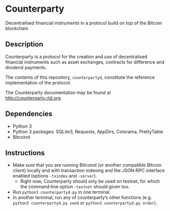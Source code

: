 Counterparty
============
Decentralised financial instruments in a protocol build on top of the Bitcoin blockchain

## Description
Counterparty is a protocol for the creation and use of decentralised financial instruments such as asset exchanges, contracts for difference and dividend payments.

The contents of this repository, `counterpartyd`, constitute the reference implementation of the protocol.

The Counterparty documentation may be found at <http://counterparty.rtd.org>.

## Dependencies
* Python 3
* Python 3 packages: SQLite3, Requests, AppDirs, Colorama, PrettyTable
* Bitcoind

## Instructions
* Make sure that you are running Bitcoind (or another compatible Bitcoin client) locally and with transaction indexing and the JSON‐RPC interface enabled (options `-txindex` and `-server`).
	* Right now, Counterparty should only be used on testnet, for which the command‐line option `-testnet` should given too.
* Run `python3 counterpartyd.py` in one terminal.
* In another terminal, run any of counterparty’s other functions (e.g. `python3 counterpartyd.py send` or `python3 counterpartyd.py order`).
